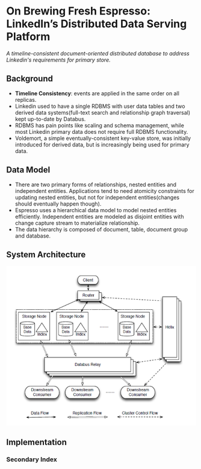 # On Brewing Fresh Espresso: LinkedIn’s Distributed Data Serving Platform

*A timeline-consistent document-oriented distributed database to address Linkedin's requirements for primary store.*

## Background

- **Timeline Consistency**: events are applied in the same order on all replicas.
- Linkedin used to have a single RDBMS with user data tables and two derived data systems(full-text search and relationship graph traversal) kept up-to-date by Databus.
- RDBMS has pain points like scaling and schema management, while most Linkedin primary data does not require full RDBMS functionality.
- Voldemort, a simple eventually-consistent key-value store, was initially introduced for derived data, but is increasingly being used for primary data.

## Data Model

- There are two primary forms of relationships, nested entities and independent entities. Applications tend to need atomicity constraints for updating nested entities, but not for independent entities(changes should eventually happen though).
- Espresso uses a hierarchical data model to model nested entities efficiently. Independent entities are modeled as disjoint entities with change capture stream to materialize relationship.
- The data hierarchy is composed of document, table, document group and database.

## System Architecture



![architecture](images/architecture.png)

## Implementation

### Secondary Index

